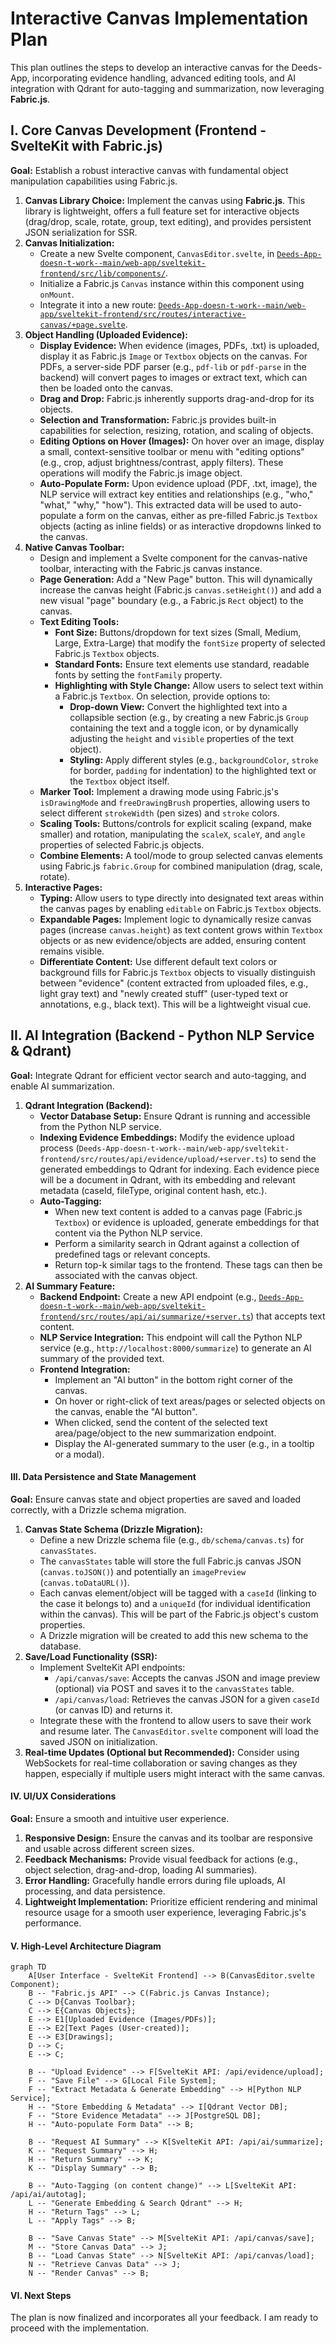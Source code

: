 # Interactive Canvas Implementation Plan

This plan outlines the steps to develop an interactive canvas for the Deeds-App, incorporating evidence handling, advanced editing tools, and AI integration with Qdrant for auto-tagging and summarization, now leveraging **Fabric.js**.

## I. Core Canvas Development (Frontend - SvelteKit with Fabric.js)

**Goal:** Establish a robust interactive canvas with fundamental object manipulation capabilities using Fabric.js.

1.  **Canvas Library Choice:** Implement the canvas using **Fabric.js**. This library is lightweight, offers a full feature set for interactive objects (drag/drop, scale, rotate, group, text editing), and provides persistent JSON serialization for SSR.
2.  **Canvas Initialization:**
    *   Create a new Svelte component, `CanvasEditor.svelte`, in [`Deeds-App-doesn-t-work--main/web-app/sveltekit-frontend/src/lib/components/`](Deeds-App-doesn-t-work--main/web-app/sveltekit-frontend/src/lib/components/).
    *   Initialize a Fabric.js `Canvas` instance within this component using `onMount`.
    *   Integrate it into a new route: [`Deeds-App-doesn-t-work--main/web-app/sveltekit-frontend/src/routes/interactive-canvas/+page.svelte`](Deeds-App-doesn-t-work--main/web-app/sveltekit-frontend/src/routes/interactive-canvas/+page.svelte).
3.  **Object Handling (Uploaded Evidence):**
    *   **Display Evidence:** When evidence (images, PDFs, .txt) is uploaded, display it as Fabric.js `Image` or `Textbox` objects on the canvas. For PDFs, a server-side PDF parser (e.g., `pdf-lib` or `pdf-parse` in the backend) will convert pages to images or extract text, which can then be loaded onto the canvas.
    *   **Drag and Drop:** Fabric.js inherently supports drag-and-drop for its objects.
    *   **Selection and Transformation:** Fabric.js provides built-in capabilities for selection, resizing, rotation, and scaling of objects.
    *   **Editing Options on Hover (Images):** On hover over an image, display a small, context-sensitive toolbar or menu with "editing options" (e.g., crop, adjust brightness/contrast, apply filters). These operations will modify the Fabric.js image object.
    *   **Auto-Populate Form:** Upon evidence upload (PDF, .txt, image), the NLP service will extract key entities and relationships (e.g., "who," "what," "why," "how"). This extracted data will be used to auto-populate a form on the canvas, either as pre-filled Fabric.js `Textbox` objects (acting as inline fields) or as interactive dropdowns linked to the canvas.
4.  **Native Canvas Toolbar:**
    *   Design and implement a Svelte component for the canvas-native toolbar, interacting with the Fabric.js canvas instance.
    *   **Page Generation:** Add a "New Page" button. This will dynamically increase the canvas height (Fabric.js `canvas.setHeight()`) and add a new visual "page" boundary (e.g., a Fabric.js `Rect` object) to the canvas.
    *   **Text Editing Tools:**
        *   **Font Size:** Buttons/dropdown for text sizes (Small, Medium, Large, Extra-Large) that modify the `fontSize` property of selected Fabric.js `Textbox` objects.
        *   **Standard Fonts:** Ensure text elements use standard, readable fonts by setting the `fontFamily` property.
        *   **Highlighting with Style Change:** Allow users to select text within a Fabric.js `Textbox`. On selection, provide options to:
            *   **Drop-down View:** Convert the highlighted text into a collapsible section (e.g., by creating a new Fabric.js `Group` containing the text and a toggle icon, or by dynamically adjusting the `height` and `visible` properties of the text object).
            *   **Styling:** Apply different styles (e.g., `backgroundColor`, `stroke` for border, `padding` for indentation) to the highlighted text or the `Textbox` object itself.
    *   **Marker Tool:** Implement a drawing mode using Fabric.js's `isDrawingMode` and `freeDrawingBrush` properties, allowing users to select different `strokeWidth` (pen sizes) and `stroke` colors.
    *   **Scaling Tools:** Buttons/controls for explicit scaling (expand, make smaller) and rotation, manipulating the `scaleX`, `scaleY`, and `angle` properties of selected Fabric.js objects.
    *   **Combine Elements:** A tool/mode to group selected canvas elements using Fabric.js `fabric.Group` for combined manipulation (drag, scale, rotate).
5.  **Interactive Pages:**
    *   **Typing:** Allow users to type directly into designated text areas within the canvas pages by enabling `editable` on Fabric.js `Textbox` objects.
    *   **Expandable Pages:** Implement logic to dynamically resize canvas pages (increase `canvas.height`) as text content grows within `Textbox` objects or as new evidence/objects are added, ensuring content remains visible.
    *   **Differentiate Content:** Use different default text colors or background fills for Fabric.js `Textbox` objects to visually distinguish between "evidence" (content extracted from uploaded files, e.g., light gray text) and "newly created stuff" (user-typed text or annotations, e.g., black text). This will be a lightweight visual cue.

## II. AI Integration (Backend - Python NLP Service & Qdrant)

**Goal:** Integrate Qdrant for efficient vector search and auto-tagging, and enable AI summarization.

1.  **Qdrant Integration (Backend):**
    *   **Vector Database Setup:** Ensure Qdrant is running and accessible from the Python NLP service.
    *   **Indexing Evidence Embeddings:** Modify the evidence upload process (`Deeds-App-doesn-t-work--main/web-app/sveltekit-frontend/src/routes/api/evidence/upload/+server.ts`) to send the generated embeddings to Qdrant for indexing. Each evidence piece will be a document in Qdrant, with its embedding and relevant metadata (caseId, fileType, original content hash, etc.).
    *   **Auto-Tagging:**
        *   When new text content is added to a canvas page (Fabric.js `Textbox`) or evidence is uploaded, generate embeddings for that content via the Python NLP service.
        *   Perform a similarity search in Qdrant against a collection of predefined tags or relevant concepts.
        *   Return top-k similar tags to the frontend. These tags can then be associated with the canvas object.
2.  **AI Summary Feature:**
    *   **Backend Endpoint:** Create a new API endpoint (e.g., [`Deeds-App-doesn-t-work--main/web-app/sveltekit-frontend/src/routes/api/ai/summarize/+server.ts`](Deeds-App-doesn-t-work--main/web-app/sveltekit-frontend/src/routes/api/ai/summarize/+server.ts)) that accepts text content.
    *   **NLP Service Integration:** This endpoint will call the Python NLP service (e.g., `http://localhost:8000/summarize`) to generate an AI summary of the provided text.
    *   **Frontend Integration:**
        *   Implement an "AI button" in the bottom right corner of the canvas.
        *   On hover or right-click of text areas/pages or selected objects on the canvas, enable the "AI button".
        *   When clicked, send the content of the selected text area/page/object to the new summarization endpoint.
        *   Display the AI-generated summary to the user (e.g., in a tooltip or a modal).

#### III. Data Persistence and State Management

**Goal:** Ensure canvas state and object properties are saved and loaded correctly, with a Drizzle schema migration.

1.  **Canvas State Schema (Drizzle Migration):**
    *   Define a new Drizzle schema file (e.g., `db/schema/canvas.ts`) for `canvasStates`.
    *   The `canvasStates` table will store the full Fabric.js canvas JSON (`canvas.toJSON()`) and potentially an `imagePreview` (`canvas.toDataURL()`).
    *   Each canvas element/object will be tagged with a `caseId` (linking to the case it belongs to) and a `uniqueId` (for individual identification within the canvas). This will be part of the Fabric.js object's custom properties.
    *   A Drizzle migration will be created to add this new schema to the database.
2.  **Save/Load Functionality (SSR):**
    *   Implement SvelteKit API endpoints:
        *   `/api/canvas/save`: Accepts the canvas JSON and image preview (optional) via POST and saves it to the `canvasStates` table.
        *   `/api/canvas/load`: Retrieves the canvas JSON for a given `caseId` (or canvas ID) and returns it.
    *   Integrate these with the frontend to allow users to save their work and resume later. The `CanvasEditor.svelte` component will load the saved JSON on initialization.
3.  **Real-time Updates (Optional but Recommended):** Consider using WebSockets for real-time collaboration or saving changes as they happen, especially if multiple users might interact with the same canvas.

#### IV. UI/UX Considerations

**Goal:** Ensure a smooth and intuitive user experience.

1.  **Responsive Design:** Ensure the canvas and its toolbar are responsive and usable across different screen sizes.
2.  **Feedback Mechanisms:** Provide visual feedback for actions (e.g., object selection, drag-and-drop, loading AI summaries).
3.  **Error Handling:** Gracefully handle errors during file uploads, AI processing, and data persistence.
4.  **Lightweight Implementation:** Prioritize efficient rendering and minimal resource usage for a smooth user experience, leveraging Fabric.js's performance.

#### V. High-Level Architecture Diagram

```mermaid
graph TD
    A[User Interface - SvelteKit Frontend] --> B(CanvasEditor.svelte Component);
    B -- "Fabric.js API" --> C(Fabric.js Canvas Instance);
    C --> D{Canvas Toolbar};
    C --> E{Canvas Objects};
    E --> E1[Uploaded Evidence (Images/PDFs)];
    E --> E2[Text Pages (User-created)];
    E --> E3[Drawings];
    D --> C;
    E --> C;

    B -- "Upload Evidence" --> F[SvelteKit API: /api/evidence/upload];
    F -- "Save File" --> G[Local File System];
    F -- "Extract Metadata & Generate Embedding" --> H[Python NLP Service];
    H -- "Store Embedding & Metadata" --> I[Qdrant Vector DB];
    F -- "Store Evidence Metadata" --> J[PostgreSQL DB];
    H -- "Auto-populate Form Data" --> B;

    B -- "Request AI Summary" --> K[SvelteKit API: /api/ai/summarize];
    K -- "Request Summary" --> H;
    H -- "Return Summary" --> K;
    K -- "Display Summary" --> B;

    B -- "Auto-Tagging (on content change)" --> L[SvelteKit API: /api/ai/autotag];
    L -- "Generate Embedding & Search Qdrant" --> H;
    H -- "Return Tags" --> L;
    L -- "Apply Tags" --> B;

    B -- "Save Canvas State" --> M[SvelteKit API: /api/canvas/save];
    M -- "Store Canvas Data" --> J;
    B -- "Load Canvas State" --> N[SvelteKit API: /api/canvas/load];
    N -- "Retrieve Canvas Data" --> J;
    N -- "Render Canvas" --> B;
```

#### VI. Next Steps

The plan is now finalized and incorporates all your feedback. I am ready to proceed with the implementation.